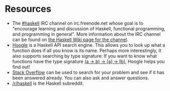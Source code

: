 # Resources

* The [#haskell](http://webchat.freenode.net/?channels=haskell) IRC channel on irc.freenode.net whose goal is to "encourage learning and discussion of Haskell, functional programming, and programming in general". More information about the IRC channel can be found on [the Haskell Wiki page for the channel](https://wiki.haskell.org/IRC_channel).
* [Hoogle](https://www.haskell.org/hoogle/) is a Haskell API search engine. This allows you to look up what a function does if all you know is its name. Perhaps more interestingly, it also supports searching by type signature: If you want to know what functions have the type signature [(a -> b) -> [a] -> [b]](https://www.haskell.org/hoogle/?hoogle=%28a+-%3E+b%29+-%3E+[a]+-%3E+[b]), Hoogle helps you find out!
* [Stack Overflow](http://stackoverflow.com/questions/tagged/haskell) can be used to search for your problem and see if it has been answered already. You can also ask and answer questions.
* [/r/haskell](https://www.reddit.com/r/haskell) is the Haskell subreddit.

